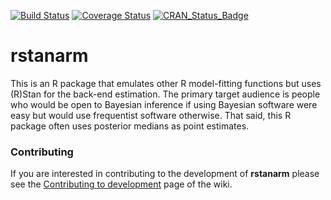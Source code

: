 [![Build Status](https://travis-ci.org/stan-dev/rstanarm.svg?branch=master)](https://travis-ci.org/stan-dev/rstanarm) [![Coverage Status](https://img.shields.io/codecov/c/github/stan-dev/rstanarm/master.svg)](https://codecov.io/github/stan-dev/rstanarm?branch=master) [![CRAN\_Status\_Badge](http://www.r-pkg.org/badges/version/rstanarm)](http://cran.r-project.org/package=rstanarm)


rstanarm
========
This is an R package that emulates other R model-fitting functions but uses (R)Stan for the back-end estimation. 
The primary target audience is people who would be open to Bayesian inference if using Bayesian software were easy 
but would use frequentist software otherwise. That said, this R package often uses posterior medians as point estimates.

### Contributing 

If you are interested in contributing to the development of **rstanarm** please see the [Contributing to development](https://github.com/stan-dev/rstanarm/wiki/Contributing-to-development) page of the wiki.
